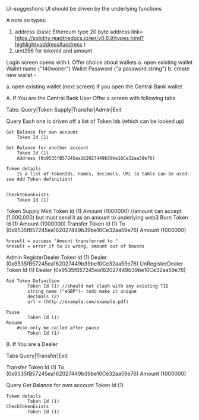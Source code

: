 UI-suggestions
UI should be driven by the underlying functions

A note on types:
1. address (basic Ethereum type 20 byte address link= https://solidity.readthedocs.io/en/v0.6.9/types.html?highlight=address#address )
2. uint256 for tokenId and amount

Login screen opens with 
I. Offer choice about wallets
    a. open existing wallet
       Wallet name ("140woner") 
       Wallet Password ("a password string")
    b. create new wallet -
    

a. open existing wallet (next screen)
    If you open the Central Bank wallet

A. If You are the Central Bank User Offer a screen with following tabs

 Tabs: 
 Query|Token Supply|Transfer|Admin|Exit

Query Each one is driven off a list of Token Ids (which can be looked up)

    Get Balance for own account
        Token Id (1)
     
    Get Balance for another account
        Token Id (1)
        Address (0x9535fB57245ea162027449b39be10Ce32aa59e76)
        
    Token details
        Is a list of tokenIds, names, decimals, URL (a table can be used-see Add Token definition)


    CheckTokenExists
        Token Id (1)

Token Supply
        Mint
            Token Id (1)
            Amount (1000000) //amount can accept (1,000,000) but must send it as an amount to underlying web3
        Burn
            Token Id (1)
            Amount (1000000)
Transfer
            Token Id (1)
            To (0x9535fB57245ea162027449b39be10Ce32aa59e76)
            Amount (1000000)
    
    %result = success "Amount transferred to " 
    %result = error if to is wrong, amount out of bounds
Admin
    RegisterDealer
            Token Id (1)
            Dealer (0x9535fB57245ea162027449b39be10Ce32aa59e76)
    UnRegisterDealer
            Token Id (1)
            Dealer (0x9535fB57245ea162027449b39be10Ce32aa59e76)

    Add Token Definition
            Token Id (1) //should not clash with any existing TID
		    string name ("eGBP")- todo make it unique
		    decimals (2) 
		    url = (http://example.com/example.pdf) 

    Pause 
            Token Id (1)
    Resume
        #can only be called after pause
            Token Id (1)

B. If You are a Dealer

Tabs 
Query|Transfer|Exit

Transfer
            Token Id (1)
            To (0x9535fB57245ea162027449b39be10Ce32aa59e76)
            Amount (1000000)
   
Query
    Get Balance for own account
                Token Id (1)
        
    Token details
            Token Id (1)
    CheckTokenExists
            Token Id (1)
